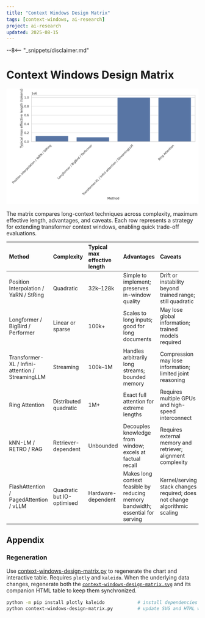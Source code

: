 ```yaml
---
title: "Context Windows Design Matrix"
tags: [context-windows, ai-research]
project: ai-research
updated: 2025-08-15
---
```


--8<-- "_snippets/disclaimer.md"

# Context Windows Design Matrix

![Context windows design matrix with methods on the x-axis and typical max effective length in tokens on the y-axis](context-windows-design-matrix.svg)

The matrix compares long-context techniques across complexity, maximum effective length, advantages, and caveats. Each row represents a strategy for extending transformer context windows, enabling quick trade-off evaluations.

| **Method** | **Complexity** | **Typical max effective length** | **Advantages** | **Caveats** |
| :--- | :--- | :--- | :--- | :--- |
| Position Interpolation / YaRN / StRing | Quadratic | 32k–128k | Simple to implement; preserves in-window quality | Drift or instability beyond trained range; still quadratic |
| Longformer / BigBird / Performer | Linear or sparse | 100k+ | Scales to long inputs; good for long documents | May lose global information; trained models required |
| Transformer-XL / Infini-attention / StreamingLLM | Streaming | 100k–1M | Handles arbitrarily long streams; bounded memory | Compression may lose information; limited joint reasoning |
| Ring Attention | Distributed quadratic | 1M+ | Exact full attention for extreme lengths | Requires multiple GPUs and high-speed interconnect |
| kNN-LM / RETRO / RAG | Retriever-dependent | Unbounded | Decouples knowledge from window; excels at factual recall | Requires external memory and retriever; alignment complexity |
| FlashAttention / PagedAttention / vLLM | Quadratic but IO-optimised | Hardware-dependent | Makes long context feasible by reducing memory bandwidth; essential for serving | Kernel/serving stack changes required; does not change algorithmic scaling |

## Appendix

### Regeneration

Use [context-windows-design-matrix.py](context-windows-design-matrix.py) to regenerate the chart and interactive table. Requires `plotly` and `kaleido`. When the underlying data changes, regenerate both the [`context-windows-design-matrix.svg`](context-windows-design-matrix.svg) and its companion HTML table to keep them synchronized.

```bash
python -m pip install plotly kaleido            # install dependencies
python context-windows-design-matrix.py         # update SVG and HTML when data changes
```
